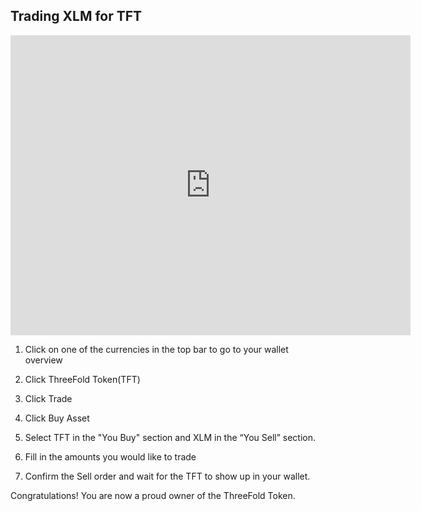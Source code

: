 ## Trading XLM for TFT

<iframe src="https://player.vimeo.com/video/417197931" width="640" height="480" frameborder="0" allow="autoplay; fullscreen" allowfullscreen></iframe>

1. Click on one of the currencies in the top bar to go to your wallet overview 

2. Click ThreeFold Token(TFT)

3. Click Trade

4. Click Buy Asset

5. Select TFT in the  "You Buy" section and XLM in the “You Sell” section.

6. Fill in the amounts you would like to trade

7. Confirm the Sell order and wait for the TFT to show up in your wallet.

Congratulations! You are now a proud owner of the ThreeFold Token.